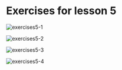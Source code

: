 # Exercises for lesson 5

![exercises5-1](https://i.imgur.com/ywBYVzt.png)

![exercises5-2](https://i.imgur.com/4RZhvS3.png)

![exercises5-3](https://i.imgur.com/jBopo1K.png)

![exercises5-4](https://i.imgur.com/tVvO69S.png)
